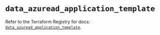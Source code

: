 # `data_azuread_application_template`

Refer to the Terraform Registry for docs: [`data_azuread_application_template`](https://registry.terraform.io/providers/hashicorp/azuread/3.5.0/docs/data-sources/application_template).

